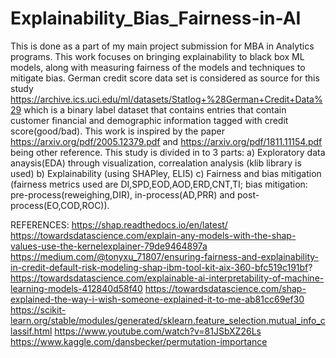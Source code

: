 # Explainability_Bias_Fairness-in-AI
This is done as a part of my main project submission for MBA in Analytics programs.
This work focuses on bringing explainability to black box ML models, along with measuring fairness of the models and techniques to mitigate bias.
German credit score data set is considered as source for this study https://archive.ics.uci.edu/ml/datasets/Statlog+%28German+Credit+Data%29 which is a binary label dataset that contains entries that contain customer financial and demographic information tagged with credit score(good/bad).
This work is inspired by the paper https://arxiv.org/pdf/2005.12379.pdf and https://arxiv.org/pdf/1811.11154.pdf being other reference.
This study is divided in to 3 parts:
 a) Exploratory data anaysis(EDA) through visualization, correalation analysis (klib library is used)
 b) Explainability (using SHAPley, ELI5)
 c) Fairness and bias mitigation (fairness metrics used are DI,SPD,EOD,AOD,ERD,CNT,TI; bias mitigation: pre-process(reweighing,DIR), in-process(AD,PRR) and post-process(EO,COD,ROC)).
 
 
REFERENCES:
https://shap.readthedocs.io/en/latest/
https://towardsdatascience.com/explain-any-models-with-the-shap-values-use-the-kernelexplainer-79de9464897a
https://medium.com/@tonyxu_71807/ensuring-fairness-and-explainability-in-credit-default-risk-modeling-shap-ibm-tool-kit-aix-360-bfc519c191bf?
https://towardsdatascience.com/explainable-ai-interpretability-of-machine-learning-models-412840d58f40 
https://towardsdatascience.com/shap-explained-the-way-i-wish-someone-explained-it-to-me-ab81cc69ef30
https://scikit-learn.org/stable/modules/generated/sklearn.feature_selection.mutual_info_classif.html
https://www.youtube.com/watch?v=81JSbXZ26Ls
https://www.kaggle.com/dansbecker/permutation-importance
